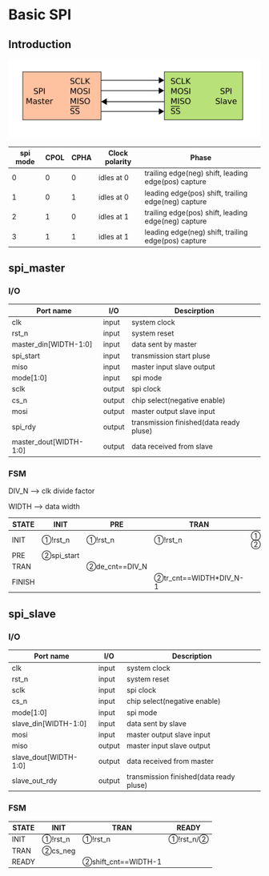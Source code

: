 # Basic SPI

## Introduction

![1644370618797.png](image/SPI/1644370618797.png)

| spi mode | CPOL | CPHA | Clock polarity | Phase                                               |
| -------- | ---- | ---- | -------------- | --------------------------------------------------- |
| 0        | 0    | 0    | idles at 0     | trailing edge(neg) shift, leading edge(pos) capture |
| 1        | 0    | 1    | idles at 0     | leading edge(pos) shift, trailing edge(neg) capture |
| 2        | 1    | 0    | idles at 1     | trailing edge(pos) shift, leading edge(neg) capture |
| 3        | 1    | 1    | idles at 1     | leading edge(neg) shift, trailing edge(pos) capture |

## spi_master

### I/O

| Port name              | I/O    | Descirption                             |
| ---------------------- | ------ | --------------------------------------- |
| clk                    | input  | system clock                            |
| rst_n                  | input  | system reset                            |
| master_din[WIDTH-1:0]  | input  | data sent by master                     |
| spi_start              | input  | transmission start pluse                |
| miso                   | input  | master input slave output               |
| mode[1:0]              | input  | spi mode                                |
| sclk                   | output | spi clock                               |
| cs_n                   | output | chip select(negative enable)            |
| mosi                   | output | master output slave input               |
| spi_rdy                | output | transmission finished(data ready pluse) |
| master_dout[WIDTH-1:0] | output | data received from slave                |

### FSM

DIV_N		-->		clk divide factor

WIDTH		-->		data width

| STATE  | INIT        | PRE             | TRAN                    | FINISH                   |
| ------ | ----------- | --------------- | ----------------------- | ------------------------ |
| INIT   | ①!rst_n    | ①!rst_n        | ①!rst_n                | ①!rst_n/②de_cnt==DIV_N |
| PRE    | ②spi_start |                 |                         |                          |
| TRAN   |             | ②de_cnt==DIV_N |                         |                          |
| FINISH |             |                 | ②tr_cnt==WIDTH*DIV_N-1 |                          |

## spi_slave

### I/O

| Port name             | I/O    | Description                             |
| --------------------- | ------ | --------------------------------------- |
| clk                   | input  | system clock                            |
| rst_n                 | input  | system reset                            |
| sclk                  | input  | spi clock                               |
| cs_n                  | input  | chip select(negative enable)            |
| mode[1:0]             | input  | spi mode                                |
| slave_din[WIDTH-1:0]  | input  | data sent by slave                      |
| mosi                  | input  | master output slave input               |
| miso                  | output | master input slave output               |
| slave_dout[WIDTH-1:0] | output | data received from master               |
| slave_out_rdy         | output | transmission finished(data ready pluse) |

### FSM	

| STATE | INIT     | TRAN                 | READY       |
| ----- | -------- | -------------------- | ----------- |
| INIT  | ①!rst_n | ①!rst_n             | ①!rst_n/② |
| TRAN  | ②cs_neg |                      |             |
| READY |          | ②shift_cnt==WIDTH-1 |             |
